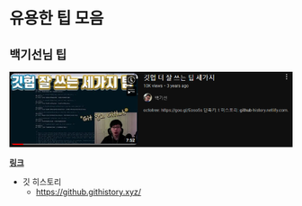 # 유용한 팁 모음

## 백기선님 팁
![깃헙 더 잘 쓰는 팁 세가지.png](img.png)

[**링크**](https://www.youtube.com/watch?v=pAS84ZJF-Fg)

- 깃 히스토리
  - https://github.githistory.xyz/